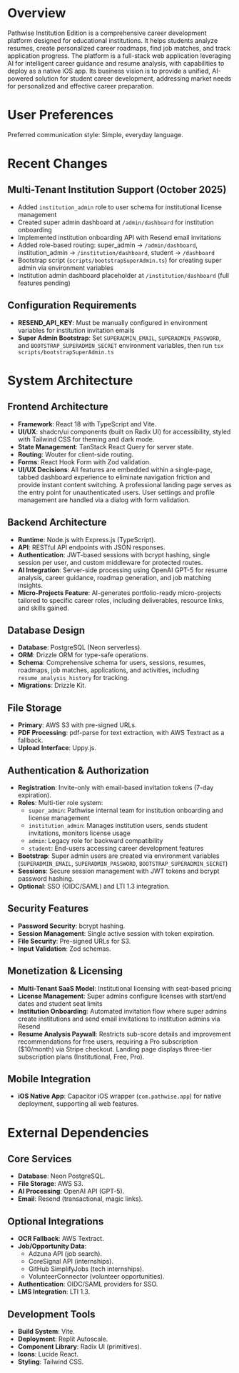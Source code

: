 # Overview

Pathwise Institution Edition is a comprehensive career development platform designed for educational institutions. It helps students analyze resumes, create personalized career roadmaps, find job matches, and track application progress. The platform is a full-stack web application leveraging AI for intelligent career guidance and resume analysis, with capabilities to deploy as a native iOS app. Its business vision is to provide a unified, AI-powered solution for student career development, addressing market needs for personalized and effective career preparation.

# User Preferences

Preferred communication style: Simple, everyday language.

# Recent Changes

## Multi-Tenant Institution Support (October 2025)
- Added `institution_admin` role to user schema for institutional license management
- Created super admin dashboard at `/admin/dashboard` for institution onboarding
- Implemented institution onboarding API with Resend email invitations
- Added role-based routing: super_admin → `/admin/dashboard`, institution_admin → `/institution/dashboard`, student → `/dashboard`
- Bootstrap script (`scripts/bootstrapSuperAdmin.ts`) for creating super admin via environment variables
- Institution admin dashboard placeholder at `/institution/dashboard` (full features pending)

## Configuration Requirements
- **RESEND_API_KEY**: Must be manually configured in environment variables for institution invitation emails
- **Super Admin Bootstrap**: Set `SUPERADMIN_EMAIL`, `SUPERADMIN_PASSWORD`, and `BOOTSTRAP_SUPERADMIN_SECRET` environment variables, then run `tsx scripts/bootstrapSuperAdmin.ts`

# System Architecture

## Frontend Architecture
- **Framework**: React 18 with TypeScript and Vite.
- **UI/UX**: shadcn/ui components (built on Radix UI) for accessibility, styled with Tailwind CSS for theming and dark mode.
- **State Management**: TanStack React Query for server state.
- **Routing**: Wouter for client-side routing.
- **Forms**: React Hook Form with Zod validation.
- **UI/UX Decisions**: All features are embedded within a single-page, tabbed dashboard experience to eliminate navigation friction and provide instant content switching. A professional landing page serves as the entry point for unauthenticated users. User settings and profile management are handled via a dialog with form validation.

## Backend Architecture
- **Runtime**: Node.js with Express.js (TypeScript).
- **API**: RESTful API endpoints with JSON responses.
- **Authentication**: JWT-based sessions with bcrypt hashing, single session per user, and custom middleware for protected routes.
- **AI Integration**: Server-side processing using OpenAI GPT-5 for resume analysis, career guidance, roadmap generation, and job matching insights.
- **Micro-Projects Feature**: AI-generates portfolio-ready micro-projects tailored to specific career roles, including deliverables, resource links, and skills gained.

## Database Design
- **Database**: PostgreSQL (Neon serverless).
- **ORM**: Drizzle ORM for type-safe operations.
- **Schema**: Comprehensive schema for users, sessions, resumes, roadmaps, job matches, applications, and activities, including `resume_analysis_history` for tracking.
- **Migrations**: Drizzle Kit.

## File Storage
- **Primary**: AWS S3 with pre-signed URLs.
- **PDF Processing**: pdf-parse for text extraction, with AWS Textract as a fallback.
- **Upload Interface**: Uppy.js.

## Authentication & Authorization
- **Registration**: Invite-only with email-based invitation tokens (7-day expiration).
- **Roles**: Multi-tier role system:
  - `super_admin`: Pathwise internal team for institution onboarding and license management
  - `institution_admin`: Manages institution users, sends student invitations, monitors license usage
  - `admin`: Legacy role for backward compatibility
  - `student`: End-users accessing career development features
- **Bootstrap**: Super admin users are created via environment variables (`SUPERADMIN_EMAIL`, `SUPERADMIN_PASSWORD`, `BOOTSTRAP_SUPERADMIN_SECRET`)
- **Sessions**: Secure session management with JWT tokens and bcrypt password hashing.
- **Optional**: SSO (OIDC/SAML) and LTI 1.3 integration.

## Security Features
- **Password Security**: bcrypt hashing.
- **Session Management**: Single active session with token expiration.
- **File Security**: Pre-signed URLs for S3.
- **Input Validation**: Zod schemas.

## Monetization & Licensing
- **Multi-Tenant SaaS Model**: Institutional licensing with seat-based pricing
- **License Management**: Super admins configure licenses with start/end dates and student seat limits
- **Institution Onboarding**: Automated invitation flow where super admins create institutions and send email invitations to institution admins via Resend
- **Resume Analysis Paywall**: Restricts sub-score details and improvement recommendations for free users, requiring a Pro subscription ($10/month) via Stripe checkout. Landing page displays three-tier subscription plans (Institutional, Free, Pro).

## Mobile Integration
- **iOS Native App**: Capacitor iOS wrapper (`com.pathwise.app`) for native deployment, supporting all web features.

# External Dependencies

## Core Services
- **Database**: Neon PostgreSQL.
- **File Storage**: AWS S3.
- **AI Processing**: OpenAI API (GPT-5).
- **Email**: Resend (transactional, magic links).

## Optional Integrations
- **OCR Fallback**: AWS Textract.
- **Job/Opportunity Data**:
    - Adzuna API (job search).
    - CoreSignal API (internships).
    - GitHub SimplifyJobs (tech internships).
    - VolunteerConnector (volunteer opportunities).
- **Authentication**: OIDC/SAML providers for SSO.
- **LMS Integration**: LTI 1.3.

## Development Tools
- **Build System**: Vite.
- **Deployment**: Replit Autoscale.
- **Component Library**: Radix UI (primitives).
- **Icons**: Lucide React.
- **Styling**: Tailwind CSS.